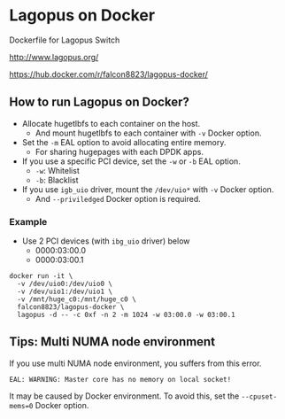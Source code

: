 # Lagopus on Docker

Dockerfile for Lagopus Switch

http://www.lagopus.org/

https://hub.docker.com/r/falcon8823/lagopus-docker/

## How to run Lagopus on Docker?

- Allocate hugetlbfs to each container on the host.
  - And mount hugetlbfs to each container with `-v` Docker option.
- Set the `-m` EAL option to avoid allocating entire memory.
  - For sharing hugepages with each DPDK apps.
- If you use a specific PCI device, set the `-w` or `-b` EAL option.
  - `-w`: Whitelist
  - `-b`: Blacklist
- If you use `igb_uio` driver, mount the `/dev/uio*` with `-v` Docker option.
  - And `--priviledged` Docker option is required.

### Example

- Use 2 PCI devices (with `ibg_uio` driver) below
  - 0000:03:00.0
  - 0000:03:00.1

```
docker run -it \
  -v /dev/uio0:/dev/uio0 \
  -v /dev/uio1:/dev/uio1 \
  -v /mnt/huge_c0:/mnt/huge_c0 \
  falcon8823/lagopus-docker \
  lagopus -d -- -c 0xf -n 2 -m 1024 -w 03:00.0 -w 03:00.1
```

## Tips: Multi NUMA node environment

If you use multi NUMA node environment, you suffers from this error.

```
EAL: WARNING: Master core has no memory on local socket!
```

It may be caused by Docker environment.
To avoid this, set the `--cpuset-mems=0` Docker option.
